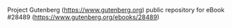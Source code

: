 Project Gutenberg (https://www.gutenberg.org) public repository for eBook #28489 (https://www.gutenberg.org/ebooks/28489)
